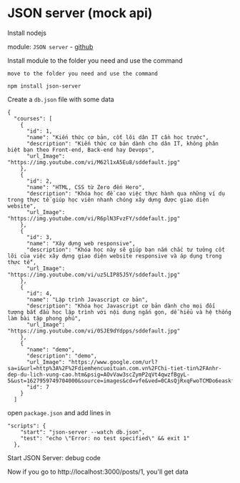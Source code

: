 # JSON server (mock api)

Install nodejs

module: `JSON server` - [github](https://github.com/typicode/json-server)

Install module to the folder you need and use the command
```
move to the folder you need and use the command

npm install json-server
```

Create a `db.json` file with some data

```
{
  "courses": [
    {
      "id": 1,
      "name": "Kiến thức cơ bản, cốt lõi dân IT cần học trước",
      "description": "Kiến thức cơ bản dành cho dân IT, không phân biệt bạn theo Front-end, Back-end hay Devops",
      "url_Image": "https://img.youtube.com/vi/M62l1xA5Eu8/sddefault.jpg"
    },
    {
      "id": 2,
      "name": "HTML, CSS từ Zero đến Hero",
      "description": "Khóa học đề cao việc thực hành qua những ví dụ trong thực tế giúp học viên nhanh chóng xây dựng được giao diện website",
      "url_Image": "https://img.youtube.com/vi/R6plN3FvzFY/sddefault.jpg"
    },
    {
      "id": 3,
      "name": "Xây dựng web responsive",
      "description": "Khóa học này sẽ giúp bạn nắm chắc tư tưởng cốt lõi của việc xây dựng giao diện website responsive và áp dụng trong thực tế",
      "url_Image": "https://img.youtube.com/vi/uz5LIP85J5Y/sddefault.jpg"
    },
    {
      "id": 4,
      "name": "Lập trình Javascript cơ bản",
      "description": "Khóa học Javascript cơ bản dành cho mọi đối tượng bắt đầu học lập trình với nội dung ngắn gọn, dễ hiểu và hệ thống làm bài tập phong phú",
      "url_Image": "https://img.youtube.com/vi/0SJE9dYdpps/sddefault.jpg"
    },
    {
      "name": "demo",
      "description": "demo",
      "url_Image": "https://www.google.com/url?sa=i&url=http%3A%2F%2Fdiemhencuoituan.com.vn%2FChi-tiet-tin%2FAnhr-dep-du-lich-vung-cao.htm&psig=AOvVaw3scZymP2qVt4qwzfBgyL-5&ust=1627959749704000&source=images&cd=vfe&ved=0CAsQjRxqFwoTCMDo6easkfICFQAAAAAdAAAAABAD",
      "id": 7
    }
  ]
```

open `package.json` and add lines in 
```
"scripts": {
    "start": "json-server --watch db.json",
    "test": "echo \"Error: no test specified\" && exit 1"
  },
```

Start JSON Server: debug code

Now if you go to http://localhost:3000/posts/1, you'll get data